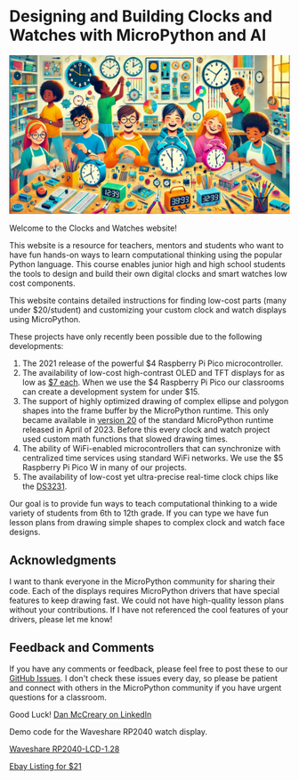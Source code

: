 # Designing and Building Clocks and Watches with MicroPython and AI

![Banner](./img/banner.png)

Welcome to the Clocks and Watches website!

This website is a resource for teachers, mentors and
students who want to have fun hands-on ways to learn computational thinking using
the popular Python language.
This course enables junior high and high school students the tools
to design and build their own digital clocks and smart watches low
cost components. 

This website contains detailed instructions for finding low-cost parts 
(many under $20/student) and customizing your custom clock and watch displays
using MicroPython.

These projects have only recently been possible due to the following developments:

1. The 2021 release of the powerful $4 Raspberry Pi Pico microcontroller.
2. The availability of low-cost high-contrast OLED and TFT displays for as low as [$7 each](https://www.ebay.com/sch/i.html?_nkw=watch+SPI+240x240+display).  When we use the $4 Raspberry Pi Pico our classrooms can create a development system for under $15.
3. The support of highly optimized drawing of complex ellipse and polygon shapes into the frame buffer by the MicroPython runtime. This only became available in [version 20](https://github.com/micropython/micropython/releases/tag/v1.20.0) of the standard MicroPython runtime released in April of 2023.  Before this every clock and watch project used custom math functions that slowed drawing times.
4. The ability of WiFi-enabled microcontrollers that can synchronize with centralized time services using
standard WiFi networks. We use the $5 Raspberry Pi Pico W in many of our projects.
5. The availability of low-cost yet ultra-precise real-time clock chips like the [DS3231](./glossary.md#ds3231).

Our goal is to provide fun ways to teach computational thinking to a wide variety of students from 6th to 12th grade.  If you can type we have fun lesson plans from drawing simple shapes to complex clock and watch face designs.

## Acknowledgments

I want to thank everyone in the MicroPython community for sharing their code.  Each of the displays requires MicroPython drivers that have special features to keep drawing fast.  We could not have high-quality lesson plans without your contributions.  If I have not referenced the
cool features of your drivers, please let me know!

## Feedback and Comments

If you have any comments or feedback, please feel free to post these to our [GitHub Issues](https://github.com/dmccreary/micropython-watch/issues).  I don't check these issues every day, so please be patient and connect with others
in the MicroPython community if you have urgent questions for a classroom.

Good Luck! [Dan McCreary on LinkedIn](https://www.linkedin.com/in/danmccreary/)

Demo code for the Waveshare RP2040 watch display.

[Waveshare RP2040-LCD-1.28](https://www.waveshare.com/wiki/RP2040-LCD-1.28)

[Ebay Listing for $21](https://www.ebay.com/itm/265865445423)